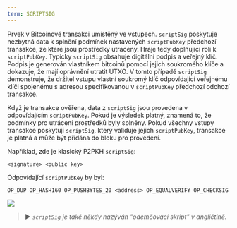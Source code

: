 ```yaml
---
term: SCRIPTSIG
---
```


Prvek v Bitcoinové transakci umístěný ve vstupech. `scriptSig` poskytuje nezbytná data k splnění podmínek nastavených `scriptPubKey` předchozí transakce, ze které jsou prostředky utraceny. Hraje tedy doplňující roli k `scriptPubKey`. Typicky `scriptSig` obsahuje digitální podpis a veřejný klíč. Podpis je generován vlastníkem bitcoinů pomocí jejich soukromého klíče a dokazuje, že mají oprávnění utratit UTXO. V tomto případě `scriptSig` demonstruje, že držitel vstupu vlastní soukromý klíč odpovídající veřejnému klíči spojenému s adresou specifikovanou v `scriptPubKey` předchozí odchozí transakce.

Když je transakce ověřena, data z `scriptSig` jsou provedena v odpovídajícím `scriptPubKey`. Pokud je výsledek platný, znamená to, že podmínky pro utrácení prostředků byly splněny. Pokud všechny vstupy transakce poskytují `scriptSig`, který validuje jejich `scriptPubKey`, transakce je platná a může být přidána do bloku pro provedení.

Například, zde je klasický P2PKH `scriptSig`:

```text
<signature> <public key>
```

Odpovídající `scriptPubKey` by byl:

```text
OP_DUP OP_HASH160 OP_PUSHBYTES_20 <address> OP_EQUALVERIFY OP_CHECKSIG
```

![](../../dictionnaire/assets/35.png)

> ► *`scriptSig` je také někdy nazýván "odemčovací skript" v angličtině.*